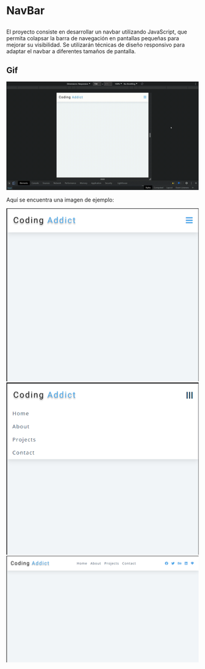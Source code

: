 # NavBar

##
El proyecto consiste en desarrollar un navbar utilizando JavaScript, que permita colapsar la barra de navegación en pantallas pequeñas para mejorar su visibilidad. Se utilizarán técnicas de diseño responsivo para adaptar el navbar a diferentes tamaños de pantalla.

## Gif

<img src="./resources/Navbar.gif" alt="GIF">

Aquí se encuentra una imagen de ejemplo:

![Captura de Pantalla](./resources/imageReadme1.png)
![Captura de Pantalla](./resources/imageReadme2.png)
![Captura de Pantalla](./resources/imageReadme3.png)
